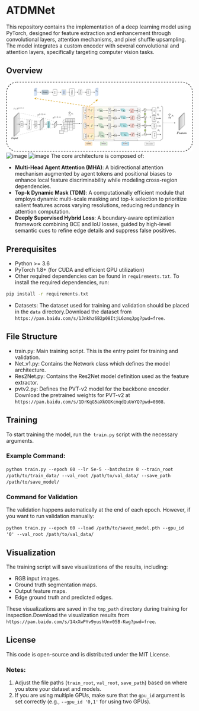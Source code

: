 # ATDMNet
This repository contains the implementation of a deep learning model using PyTorch, designed for feature extraction and enhancement through convolutional layers, attention mechanisms, and pixel shuffle upsampling. The model integrates a custom encoder with several convolutional and attention layers, specifically targeting computer vision tasks.
## Overview
![image](network1.drawio.png)
![image](MHA.png)
![image](TDM.png)
The core architecture is composed of:
- **Multi-Head Agent Attention (MHA)**: A bidirectional attention mechanism augmented by agent tokens and positional biases to enhance local feature discriminability while modeling cross-region dependencies.
- **Top-k Dynamic Mask (TDM)**: A computationally efficient module that employs dynamic multi-scale masking and top-k selection to prioritize salient features across varying resolutions, reducing redundancy in attention computation.
- **Deeply Supervised Hybrid Loss**: A boundary-aware optimization framework combining BCE and IoU losses, guided by high-level semantic cues to refine edge details and suppress false positives.

## Prerequisites
- Python >= 3.6
- PyTorch 1.8+ (for CUDA and efficient GPU utilization)
- Other required dependencies can be found in `requirements.txt`.
To install the required dependencies, run:
```bash
pip install -r requirements.txt 
```
- Datasets: The dataset used for training and validation should be placed in the `data` directory.Download the dataset from `https://pan.baidu.com/s/1Jnkhz6B2p08ItjL6zmqJpg?pwd=free`.

## File Structure
- train.py: Main training script. This is the entry point for training and validation.
- Net_v1.py: Contains the Network class which defines the model architecture.
- Res2Net.py: Contains the Res2Net model definition used as the feature extractor.
- pvtv2.py: Defines the PVT-v2 model for the backbone encoder. Download the pretrained weights for PVT-v2 at `https://pan.baidu.com/s/1DrKqG5aXkOGKcmqdQuUoYQ?pwd=0808`.

## Training
To start training the model, run the` train.py` script with the necessary arguments.
### Example Command:
`python train.py --epoch 60 --lr 5e-5 --batchsize 8 --train_root /path/to/train_data/ --val_root /path/to/val_data/ --save_path /path/to/save_model/
`
### Command for Validation
The validation happens automatically at the end of each epoch. However, if you want to run validation manually:

`python train.py --epoch 60 --load /path/to/saved_model.pth --gpu_id '0' --val_root /path/to/val_data/
`
## Visualization
The training script will save visualizations of the results, including:
- RGB input images. 
- Ground truth segmentation maps. 
- Output feature maps. 
- Edge ground truth and predicted edges.

These visualizations are saved in the `tmp_path` directory during training for inspection.Download the visualization results from `https://pan.baidu.com/s/14xXwPYv9yushUnv05B-Kwg?pwd=free`.

## License
This code is open-source and is distributed under the MIT License.
### Notes:
1. Adjust the file paths (`train_root`, `val_root`, `save_path`) based on where you store your dataset and models.
2. If you are using multiple GPUs, make sure that the `gpu_id` argument is set correctly (e.g., `--gpu_id '0,1'` for using two GPUs).

